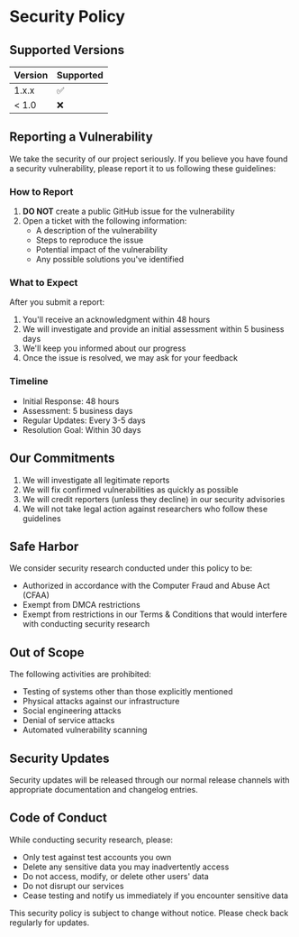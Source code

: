 # Security Policy

## Supported Versions

| Version | Supported          |
| ------- | ------------------ |
| 1.x.x   | :white_check_mark: |
| < 1.0   | :x:                |

## Reporting a Vulnerability

We take the security of our project seriously. If you believe you have found a security vulnerability, please report it to us following these guidelines:

### How to Report

1. **DO NOT** create a public GitHub issue for the vulnerability
2. Open a ticket with the following information:
   - A description of the vulnerability
   - Steps to reproduce the issue
   - Potential impact of the vulnerability
   - Any possible solutions you've identified

### What to Expect

After you submit a report:

1. You'll receive an acknowledgment within 48 hours
2. We will investigate and provide an initial assessment within 5 business days
3. We'll keep you informed about our progress
4. Once the issue is resolved, we may ask for your feedback

### Timeline
- Initial Response: 48 hours
- Assessment: 5 business days
- Regular Updates: Every 3-5 days
- Resolution Goal: Within 30 days

## Our Commitments

1. We will investigate all legitimate reports
2. We will fix confirmed vulnerabilities as quickly as possible
3. We will credit reporters (unless they decline) in our security advisories
4. We will not take legal action against researchers who follow these guidelines

## Safe Harbor

We consider security research conducted under this policy to be:
- Authorized in accordance with the Computer Fraud and Abuse Act (CFAA)
- Exempt from DMCA restrictions
- Exempt from restrictions in our Terms & Conditions that would interfere with conducting security research

## Out of Scope

The following activities are prohibited:
- Testing of systems other than those explicitly mentioned
- Physical attacks against our infrastructure
- Social engineering attacks
- Denial of service attacks
- Automated vulnerability scanning

## Security Updates

Security updates will be released through our normal release channels with appropriate documentation and changelog entries.

## Code of Conduct

While conducting security research, please:
- Only test against test accounts you own
- Delete any sensitive data you may inadvertently access
- Do not access, modify, or delete other users' data
- Do not disrupt our services
- Cease testing and notify us immediately if you encounter sensitive data

This security policy is subject to change without notice. Please check back regularly for updates.

[//]: # (Remember to replace security@example.com with your actual security contact email)